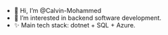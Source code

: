 - 👋 Hi, I’m @Calvin-Mohammed
- 👀 I’m interested in backend software development.
- ✨ Main tech stack: dotnet + SQL + Azure.

<!---
Calvin-Mohammed/Calvin-Mohammed is a ✨ special ✨ repository because its `README.md` (this file) appears on your GitHub profile.
You can click the Preview link to take a look at your changes.
--->
